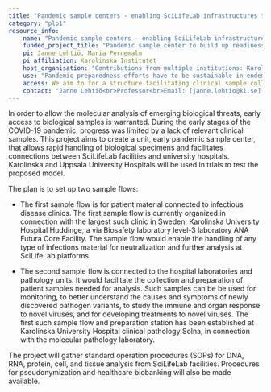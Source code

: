 ```yaml
---
title: "Pandemic sample centers - enabling SciLifeLab infrastructures to form pandemic preparedness capability"
category: "plp1"
resource_info:
    name: "Pandemic sample centers - enabling SciLifeLab infrastructures to form pandemic preparedness capability"
    funded_project_title: "Pandemic sample center to build up readiness to connect SciLifeLab infrastructure and university hospitals"
    pi: Janne Lehtiö, Maria Pernemalm
    pi_affiliation: Karolinska Institutet
    host_organisation: "Contributions from multiple institutions: Karolinska Institutet/SciLifeLab, Karolinska University Hospital, Uppsala University Hospital."
    use: "Pandemic preparedness efforts have to be sustainable in endemic times. Therefore, to allow for continuity, training and sustainable co-financing with other sources, the project organization is connected to ongoing Precision Medicine Initiatives at hospitals and SciLifeLab."
    access: We aim to for a structure facilitating clinical sample collection and access open to all researchers financed by fee/sample model, provided ethical approval is in place. This is however a major undertaking, which will need long term effort and coordination with biobank as well as precision medicine centers/functions currently initiated at university hospitals as well as at SciLifeLab.
    contact: "Janne Lehtiö<br>Professor<br>Email: [janne.lehtio@ki.se](mailto:janne.lehtio@ki.se)<br><br>Maria Pernemalm<br>Principal researcher<br>Email: [maria.pernemalmk@scilifelab.se](maria.pernemalmk@scilifelab.se)"
---
```


In order to allow the molecular analysis of emerging biological threats, early access to biological samples is warranted. During the early stages of the COVID-19 pandemic, progress was limited by a lack of relevant clinical samples. This project aims to create a unit, early pandemic sample center, that allows rapid handling of biological specimens and facilitates connections between SciLifeLab facilities and university hospitals. Karolinska and Uppsala University Hospitals will be used in trials to test the proposed model.

The plan is to set up two sample flows:

* The first sample flow is for patient material connected to infectious disease clinics. The first sample flow is currently organized in connection with the largest such clinic in Sweden; Karolinska University Hospital Huddinge, a via Biosafety laboratory level-3 laboratory ANA Futura Core Facility. The sample flow would enable the handling of any type of infections material for neutralization and further analysis at SciLifeLab platforms.

* The second sample flow is connected to the hospital laboratories and pathology units. It would facilitate the collection and preparation of patient samples needed for analysis. Such samples can be be used for monitoring, to better understand the causes and symptoms of newly discovered pathogen variants, to study the immune and organ response to novel viruses, and for developing treatments to novel viruses. The first such sample flow and preparation station has been established at Karolinska University Hospital clinical pathology Solna, in connection with the molecular pathology laboratory.

The project will gather standard operation procedures (SOPs) for DNA, RNA, protein, cell, and tissue analysis from SciLifeLab facilities. Procedures for pseudonymization and healthcare biobanking will also be made available.
